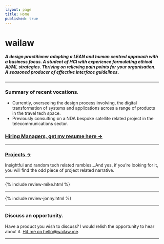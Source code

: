 ```yaml
---
layout: page
title: Home
published: true
---
```


# wailaw

##### A design practitioner adopting a LEAN and human centred approach with a business focus. A student of HCI with experience formulating ethical AI/ML strategies. Thriving on relieving pain points for your organisation. A seasoned producer of effective interface guidelines.

---

### Summary of recent vocations.

- Currently, overseeing the design process involving, the digital transformation of systems and applications across a range of products in the travel tech space.
- Previously consulting on a NDA bespoke satellite related project in the telecommunications sector.

### [Hiring Managers, get my resume here &rarr;](https://wailaw.me/resume-online/)

---

### [Projects &rarr;](/projects/)
Insightful and random tech related rambles...And yes, if you're looking for it, you will find the odd piece of project related narrative.

---

{% include review-mike.html %}

<!-- ##### [Read about how my CMS experience could add value to your organisation &rarr;](/wailaw-umbraco-certified-expert/) -->

---

{% include review-jonny.html %}

---

### Discuss an opportunity.

Have a product you wish to discuss? I would relish the opportunity to hear about it. [Hit me on hello@wailaw.me](mailto:hello@wailaw.me).

---
